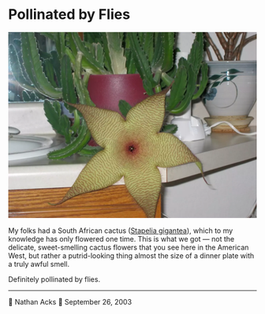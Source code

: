 # Pollinated by Flies

![A large yellow-green flower with a thin, horizontal red pattern on its petals](assets/6b8984b012d8074584683ca2e96f4f6c.webp)

My folks had a South African cactus ([Stapelia gigantea](https://en.m.wikipedia.org/wiki/Stapelia_gigantea)), which to my knowledge has only flowered one time. This is what we got — not the delicate, sweet-smelling cactus flowers that you see here in the American West, but rather a putrid-looking thing almost the size of a dinner plate with a truly awful smell.

Definitely pollinated by flies.

- - - -

👤 Nathan Acks
📅 September 26, 2003
